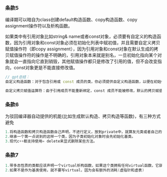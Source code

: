 ### 条款5

编译期可以暗自为class创建default构造函数、copy构造函数、copy assignment操作符以及析构函数。

如果类中有引用对象比如string& name或者const对象，必须要有自定义的构造函数，因为引用对象和const对象必须在初始化列表中赋初值，并且需要自定义拷贝赋值操作符（即copy assignment），因为引用对象和const对象在默认生成的拷贝赋值操作符的操作是不明确的，引用对象本来就是别名，一旦初始化指向某个对象就会一直指向它直到销毁，其他赋值操作都只是修改了引用的值，但不会改变指向，const对象更是不能直接修改值。

~~~c++
// gpt总结：
自定义构造函数：对于包含引用或 const 成员的类，你必须提供自定义构造函数，以便在初始化列表中正确初始化这些成员。

自定义拷贝赋值运算符：由于引用成员不能重新绑定，const 成员不能被修改，默认的拷贝赋值运算符无法处理这些情况。因此，你需要自定义拷贝赋值运算符来确保正确的行为。
~~~

### 条款6

为驳回编译器自动提供的机能(比如生成默认构造、拷贝构造等函数)，有三种方式避免

~~~c++
1.将构造函数和拷贝构造函数自己声明，不进行定义，放到private中，就算友元类或者自己的其他方法调用到了也会提示错误。
2.继承一个第一点说到的这样一个类，因为子类初始化对象时会先初始化基类。
3.现代c++都支持使用= delete来显式删除某些方法。
~~~

### 条款7

~~~c++
1.带多态性质的类都应该声明一个virtual析构函数，如果这个类拥有任何virtual函数，它就应该拥有一个virtual函数，这样delete基类对象时候，如果指向的对象是派生类，就能把派生类的析构函数一并调用了
2.如果不是作为基类使用，就不要写virtual，因为会有额外的消耗(虚指针和虚表)
~~~

